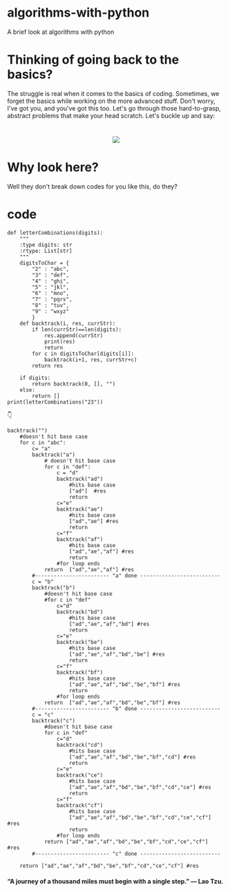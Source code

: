 # algorithms-with-python
A brief look at algorithms with python

# Thinking of going back to the basics?

The struggle is real when it comes to the basics of coding. Sometimes, we forget the basics while working on the more advanced stuff.
Don't worry, I've got you, and you've got this too. Let's go through those hard-to-grasp, abstract problems that make your head scratch.
Let's buckle up and say: 

<h1 align="center"> <img src=https://media.tenor.com/Lrx2omjrmLwAAAAC/captain-america-i-can-do-this-all-day.gif"> </h1>

# Why look here?
Well they don't break down codes for you like this, do they? 

# code
```python:
def letterCombinations(digits):
    """
    :type digits: str
    :rtype: List[str]
    """
    digitsToChar = { 
        "2" : "abc",
        "3" : "def",
        "4" : "ghi",
        "5" : "jkl",
        "6" : "mno",
        "7" : "pqrs",
        "8" : "tuv",
        "9" : "wxyz"
        }
    def backtrack(i, res, currStr):
        if len(currStr)==len(digits):
            res.append(currStr)
            print(res)
            return 
        for c in digitsToChar[digits[i]]:
            backtrack(i+1, res, currStr+c)
        return res
    
    if digits:
        return backtrack(0, [], "")
    else:
        return []
print(letterCombinations("23"))
```
👇
```
backtrack("")
	#doesn't hit base case
	for c in "abc":
		c= "a"
		backtrack("a")
			# doesn't hit base case
			for c in "def":
				c = "d"
				backtrack("ad")
					#hits base case
					["ad"]  #res
					return 
				c="e"
				backtrack("ae")
					#hits base case
					["ad","ae"] #res
					return
				c="f"
				backtrack("af")
					#hits base case
					["ad","ae","af"] #res
					return
				#for loop ends
			return  ["ad","ae","af"] #res
		#------------------------ "a" done --------------------------
		c = "b"
		backtrack("b")
			#doesn't hit base case
			#for c in "def"
				c="d"
				backtrack("bd")
					#hits base case
					["ad","ae","af","bd"] #res
					return
				c="e"
				backtrack("be")
					#hits base case
					["ad","ae","af","bd","be"] #res
					return 
				c="f"
				backtrack("bf")
					#hits base case
					["ad","ae","af","bd","be","bf"] #res
					return
				#for loop ends
			return  ["ad","ae","af","bd","be","bf"] #res
		#------------------------ "b" done --------------------------
		c = "c"
		backtrack("c")
			#doesn't hit base case
			for c in "def"
				c="d"
				backtrack("cd")
					#hits base case
					["ad","ae","af","bd","be","bf","cd"] #res
					return 
				c="e"
				backtrack("ce")
					#hits base case
					["ad","ae","af","bd","be","bf","cd","ce"] #res
					return
				c="f"
				backtrack("cf")
					#hits base case
					["ad","ae","af","bd","be","bf","cd","ce","cf"]  #res
					return
				#for loop ends
			return ["ad","ae","af","bd","be","bf","cd","ce","cf"]  #res
		#------------------------ "c" done --------------------------
		
	return ["ad","ae","af","bd","be","bf","cd","ce","cf"] #res
```

#### “A journey of a thousand miles must begin with a single step.” — Lao Tzu.



